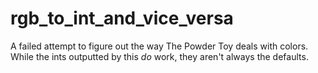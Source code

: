 # rgb_to_int_and_vice_versa
A failed attempt to figure out the way The Powder Toy deals with colors. While the ints outputted by this *do* work, they aren't always the defaults.
